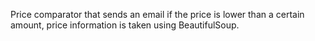 Price comparator that sends an email if the price is lower than a certain amount, price information is taken using BeautifulSoup.
